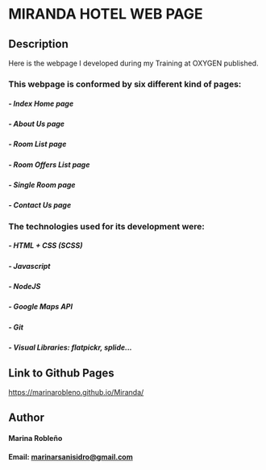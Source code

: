 # MIRANDA HOTEL WEB PAGE

## Description

Here is the webpage I developed during my Training at OXYGEN published. 

### This webpage is conformed by six different kind of pages:
##### - Index Home page
##### - About Us page
##### - Room List page
##### - Room Offers List page
##### - Single Room page
##### - Contact Us page

### The technologies used for its development were:
##### - HTML + CSS (SCSS)
##### - Javascript
##### - NodeJS
##### - Google Maps API
##### - Git
##### - Visual Libraries: flatpickr, splide...

## Link to Github Pages

https://marinarobleno.github.io/Miranda/

## Author
#### Marina Robleño
#### Email: marinarsanisidro@gmail.com